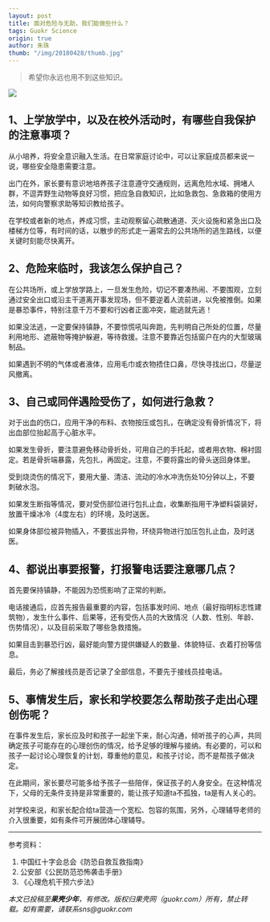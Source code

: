 ```yaml
---
layout: post
title: 面对危险与无助，我们能做些什么？
tags: Guokr Science
origin: true
author: 朱珠
thumb: "/img/20180428/thumb.jpg"
---
```

> 希望你永远也用不到这些知识。

<img src="{{site.cdn}}/img/20180428/001.png">

## 1、上学放学中，以及在校外活动时，有哪些自我保护的注意事项？

从小培养，将安全意识融入生活。在日常家庭讨论中，可以让家庭成员都来说一说，哪些安全隐患需要注意。

出门在外，家长要有意识地培养孩子注意遵守交通规则，远离危险水域、拥堵人群，不逗弄野生动物等良好习惯，把应急自救知识，比如急救包、急救箱的使用方法，如何向警察求助等知识教给孩子。

在学校或者新的地点，养成习惯，主动观察留心疏散通道、灭火设施和紧急出口及楼梯方位等，有时间的话，以散步的形式走一遍常去的公共场所的逃生路线，以便关键时刻能尽快离开。

## 2、危险来临时，我该怎么保护自己？

在公共场所，或上学放学路上，一旦发生危险，切记不要凑热闹、不要围观，立刻通过安全出口或沿主干道离开事发现场，但不要逆着人流前进，以免被推倒。如果是暴恐事件，特别注意千万不要和行凶者正面冲突，能逃就先逃！

如果没法逃，一定要保持镇静，不要惊慌吼叫奔跑，先判明自己所处的位置，尽量利用地形、遮蔽物等掩护躲避，等待救援。注意不要靠近包括窗户在内的大型玻璃制品。

如果遇到不明的气体或者液体，应用毛巾或衣物捂住口鼻，尽快寻找出口，尽量逆风撤离。

## 3、自己或同伴遇险受伤了，如何进行急救？

对于出血的伤口，应用干净的布料、衣物按压或包扎，在确定没有骨折情况下，将出血部位抬起高于心脏水平。

如果发生骨折，要注意避免移动骨折处，可用自己的手托起，或者用衣物、棉衬固定。若是骨折端暴露，先包扎，再固定。注意，不要将露出的骨头送回身体里。

受到烧烫伤的情况下，要用大量、清洁、流动的冷水冲洗伤处10分钟以上，不要刺破水泡。

如果发生断指等情况，要对受伤部位进行包扎止血，收集断指用干净塑料袋装好，放置干燥冰冷（4度左右）的环境，及时送医。

如果身体部位被异物插入，不要拔出异物，环绕异物进行加压包扎止血，及时送医。

## 4、都说出事要报警，打报警电话要注意哪几点？

首先要保持镇静，不能因为恐慌影响了正常的判断。

电话接通后，应首先报告最重要的内容，包括事发时间、地点（最好指明标志性建筑物），发生什么事件、后果等，还有受伤人员的大致情况（人数、性别、年龄、伤势情况），以及目前采取了哪些急救措施。

如果目击到暴恐行凶，最好能向警方提供嫌疑人的数量、体貌特征、衣着打扮等信息。

最后，务必了解接线员是否记录了全部信息，不要先于接线员挂电话。

## 5、事情发生后，家长和学校要怎么帮助孩子走出心理创伤呢？

在事件发生后，家长应及时和孩子一起坐下来，耐心沟通，倾听孩子的心声，共同确定孩子可能存在的心理创伤的情况，给予足够的理解与接纳。有必要的，可以和孩子一起讨论心理恢复的计划，尊重他的意见，和孩子讨论，而不是帮孩子做决定。

在此期间，家长要尽可能多给予孩子一些陪伴，保证孩子的人身安全。在这种情况下，父母的无条件支持是非常重要的，能让孩子知道ta不孤独，ta是有人关心的。

对学校来说，和家长配合给ta营造一个宽松、包容的氛围，另外，心理辅导老师的介入很重要，如有条件可开展团体心理辅导。

<hr>

参考资料：
1. 中国红十字会总会《防恐自救互救指南》
2. 公安部《公民防范恐怖袭击手册》
3. 《心理危机干预六步法》

_本文已投稿至**果壳少年**，有修改。版权归果壳网（guokr.com）所有，禁止转载。如有需要，请联系sns@guokr.com_